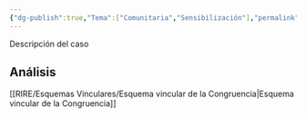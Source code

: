 ```yaml
---
{"dg-publish":true,"Tema":["Comunitaria","Sensibilización"],"permalink":"/barrios/casos/caso-1-sensibilizacion-comunitaria/","dgPassFrontmatter":true,"noteIcon":"","updated":"2025-06-27T12:21:59.512-04:00"}
---
```





Descripción del caso



## Análisis 
[[RIRE/Esquemas Vinculares/Esquema vincular de la Congruencia\|Esquema vincular de la Congruencia]] 
